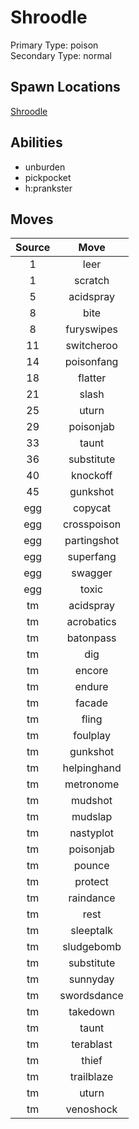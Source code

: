 # Shroodle  
Primary Type: poison  
Secondary Type: normal  
  
## Spawn Locations  
[Shroodle](/data/spawn_presets/shroodle.md)  
  
## Abilities  
  * unburden
  * pickpocket
  * h:prankster
  
  
## Moves  
  
| Source | Move |  
|:---:|:---:|  
| 1 | leer |  
| 1 | scratch |  
| 5 | acidspray |  
| 8 | bite |  
| 8 | furyswipes |  
| 11 | switcheroo |  
| 14 | poisonfang |  
| 18 | flatter |  
| 21 | slash |  
| 25 | uturn |  
| 29 | poisonjab |  
| 33 | taunt |  
| 36 | substitute |  
| 40 | knockoff |  
| 45 | gunkshot |  
| egg | copycat |  
| egg | crosspoison |  
| egg | partingshot |  
| egg | superfang |  
| egg | swagger |  
| egg | toxic |  
| tm | acidspray |  
| tm | acrobatics |  
| tm | batonpass |  
| tm | dig |  
| tm | encore |  
| tm | endure |  
| tm | facade |  
| tm | fling |  
| tm | foulplay |  
| tm | gunkshot |  
| tm | helpinghand |  
| tm | metronome |  
| tm | mudshot |  
| tm | mudslap |  
| tm | nastyplot |  
| tm | poisonjab |  
| tm | pounce |  
| tm | protect |  
| tm | raindance |  
| tm | rest |  
| tm | sleeptalk |  
| tm | sludgebomb |  
| tm | substitute |  
| tm | sunnyday |  
| tm | swordsdance |  
| tm | takedown |  
| tm | taunt |  
| tm | terablast |  
| tm | thief |  
| tm | trailblaze |  
| tm | uturn |  
| tm | venoshock |  
  
